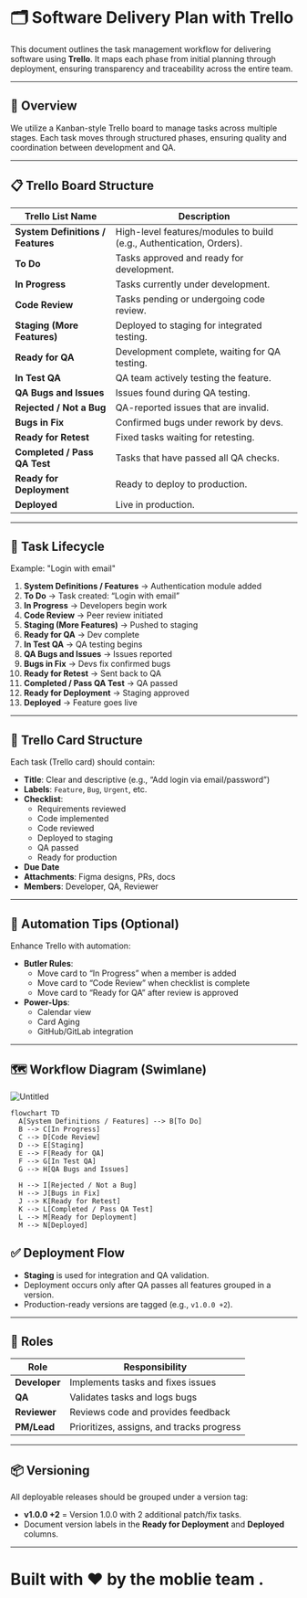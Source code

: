  
# 🗂️ Software Delivery Plan with Trello

This document outlines the task management workflow for delivering software using **Trello**. It maps each phase from initial planning through deployment, ensuring transparency and traceability across the entire team.

---

## 📌 Overview

We utilize a Kanban-style Trello board to manage tasks across multiple stages. Each task moves through structured phases, ensuring quality and coordination between development and QA.

---

## 📋 Trello Board Structure

| Trello List Name             | Description |
|-----------------------------|-------------|
| **System Definitions / Features** | High-level features/modules to build (e.g., Authentication, Orders). |
| **To Do**                   | Tasks approved and ready for development. |
| **In Progress**             | Tasks currently under development. |
| **Code Review**             | Tasks pending or undergoing code review. |
| **Staging (More Features)** | Deployed to staging for integrated testing. |
| **Ready for QA**            | Development complete, waiting for QA testing. |
| **In Test QA**              | QA team actively testing the feature. |
| **QA Bugs and Issues**      | Issues found during QA testing. |
| **Rejected / Not a Bug**    | QA-reported issues that are invalid. |
| **Bugs in Fix**             | Confirmed bugs under rework by devs. |
| **Ready for Retest**        | Fixed tasks waiting for retesting. |
| **Completed / Pass QA Test**| Tasks that have passed all QA checks. |
| **Ready for Deployment**    | Ready to deploy to production. |
| **Deployed**                | Live in production.

---

## 🔄 Task Lifecycle

Example: "Login with email"

1. **System Definitions / Features** → Authentication module added
2. **To Do** → Task created: “Login with email”
3. **In Progress** → Developers begin work
4. **Code Review** → Peer review initiated
5. **Staging (More Features)** → Pushed to staging
6. **Ready for QA** → Dev complete
7. **In Test QA** → QA testing begins
8. **QA Bugs and Issues** → Issues reported
9. **Bugs in Fix** → Devs fix confirmed bugs
10. **Ready for Retest** → Sent back to QA
11. **Completed / Pass QA Test** → QA passed
12. **Ready for Deployment** → Staging approved
13. **Deployed** → Feature goes live

---

## 📝 Trello Card Structure

Each task (Trello card) should contain:

- **Title**: Clear and descriptive (e.g., “Add login via email/password”)
- **Labels**: `Feature`, `Bug`, `Urgent`, etc.
- **Checklist**:
  - Requirements reviewed
  - Code implemented
  - Code reviewed
  - Deployed to staging
  - QA passed
  - Ready for production
- **Due Date**
- **Attachments**: Figma designs, PRs, docs
- **Members**: Developer, QA, Reviewer

---

## 🧠 Automation Tips (Optional)

Enhance Trello with automation:

- **Butler Rules**:
  - Move card to “In Progress” when a member is added
  - Move card to “Code Review” when checklist is complete
  - Move card to “Ready for QA” after review is approved
- **Power-Ups**:
  - Calendar view
  - Card Aging
  - GitHub/GitLab integration

---

## 🗺️ Workflow Diagram (Swimlane)
  
 ![Untitled](https://github.com/user-attachments/assets/ad02bb4f-6890-4166-ac96-5706c752dfd4)

```mermaid
flowchart TD
  A[System Definitions / Features] --> B[To Do]
  B --> C[In Progress]
  C --> D[Code Review]
  D --> E[Staging]
  E --> F[Ready for QA]
  F --> G[In Test QA]
  G --> H[QA Bugs and Issues]

  H --> I[Rejected / Not a Bug]
  H --> J[Bugs in Fix]
  J --> K[Ready for Retest]
  K --> L[Completed / Pass QA Test]
  L --> M[Ready for Deployment]
  M --> N[Deployed]
``` 


## ✅ Deployment Flow

* **Staging** is used for integration and QA validation.
* Deployment occurs only after QA passes all features grouped in a version.
* Production-ready versions are tagged (e.g., `v1.0.0 +2`).

---

## 👥 Roles

| Role          | Responsibility                            |
| ------------- | ----------------------------------------- |
| **Developer** | Implements tasks and fixes issues         |
| **QA**        | Validates tasks and logs bugs             |
| **Reviewer**  | Reviews code and provides feedback        |
| **PM/Lead**   | Prioritizes, assigns, and tracks progress |

---

## 📦 Versioning

All deployable releases should be grouped under a version tag:

* **v1.0.0 +2** = Version 1.0.0 with 2 additional patch/fix tasks.
* Document version labels in the **Ready for Deployment** and **Deployed** columns.

---

# Built with ❤️ by the moblie team .
 
 
